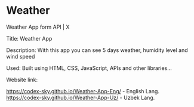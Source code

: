 # Weather
Weather App form API | X

Title: Weather App

Description: With this app you can see 5 days weather, humidity level and wind speed

Used: Built using HTML, CSS, JavaScript, APIs and other libraries...

Website link:

https://codex-sky.github.io/Weather-App-Eng/ - English Lang.
https://codex-sky.github.io/Weather-App-Uz/ - Uzbek Lang.
